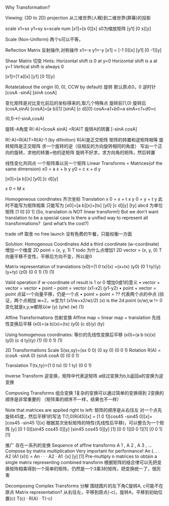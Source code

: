 Why Transformation?

Viewing: (3D to 2D) projection  从三维世界(人眼)到二维世界(屏幕)的投影

scale
 x1=sx  y1=sy   s=scale num
 [x1]=[s 0][x]   s0为缩放矩阵
 [y1] [0 s][y]

 Scale (Non-Uniform) 两个s可以不等，

Reﬂection Matrix 反射操作,对称操作
  x1=-x  y1=-y
  [x1] = [-1 0][x]
  [y1]   [0 -1][y]

Shear Matrix  切变
 Hints:
 Horizontal shift is 0 at y=0
 Horizontal shift is a at y=1
 Vertical shift is always 0

 [x1]=[1 a][x]
 [y1] [0 1][y]


 Rotate(about the origin (0, 0), CCW by default) 旋转 默认原点0，0 逆时针
 [cosA -sinA]
 [sinA cosA]

 变化矩阵是对比变化前后的坐标得来的,取几个特殊点
 旋转前(1,0) 旋转后(cosA,sinA)
 [cosA]=[a b][1]
 [sinA] [c d][0]
 cosA=a*1+b*0=a
 sinA=c*1+d*0=c

 (0,1)->(-sinA,cosA)

 旋转-A角度
 R(-A)=[cosA sinA] =R(A)T 旋转A的转置
       [-sinA cosA]

 R(-A)=R(A)T=R(A)-1 (by difinition) R(A)是正交矩阵 矩阵的转置和逆矩阵相等
 旋转矩阵是正交矩阵
 求一个旋转的逆（往相反的方向旋转相同的角度）
   写出一个正向的旋转，求他的转置=他的逆矩阵
 旋转不好求，求方向角的矩阵，然后转置  



线性变化共同点 一个矩阵乘以另一个矩阵
Linear Transforms = Matrices(of the same dimension)
x0 = a x + b y
y0 = c x + d y

[x0]=[a b][x]
[y0] [c d][y]

x 0 = M x

Homogeneous coordinates 齐次坐标
Translation
x 0 = x + t x
y 0 = y + t y
此时不能写为矩阵相乘
只能写为
[x0]=[a b][x]+[tx]
[y0] [c d][y] [ty]
abcd 为单位矩阵
[1 0]
[0 1]
(So, translation is NOT linear transform!)
But we don’t want translation to be a special case
Is there a uniﬁed way to represent all transformations?  (and what’s the cost?)

trade off 取舍 no free launch 没有免费的午餐，只能权衡一方面

Solution: Homogenous Coordinates
Add a third coordinate (w-coordinate)  增加一个维度
2D point = (x, y, 1) T         todo 为什么点增加1
2D vector = (x, y, 0) T       向量平移不变性，平移后方向不变，所以是0

Matrix representation of translations
(x0)=(1 0 tx)(x) =(x+tx)
(y0) (0 1 ty)(y)  (y+ty)
(z0) (0 0 1) (1)  (1)

Valid operation if w-coordinate of result is 1 or 0  增加0或1的意义
• vector + vector = vector
• point – point = vector  (x1-x2) (y1-y2)
• point + vector = point  点延一个向量平移，仍是一个点
• point + point = ?? 代表两个点的中点  (验证，两个点相加 w=2，w变为1 (x1/w+x2/w)/2)
(x) is the 2d point (x/w),w != 0     变化就是x,y,w都除以w
(y)                 (y/w)
(w)                 (1)


Afﬁne Transformations  仿射变换
Afﬁne map = linear map + translation  先线性变换后平移
(x0)=(a b)(x)+(tx)
(y0) (c d)(y) (ty)

Using homogenous coordinates:  等价的先线性变换后平移
(x0)=(a b tx)(x)
(y0) (c d ty)(y)
(1)  (0 0 1) (1)

2D Transformations
Scale
  S(sx,sy)=(sx 0 0)
           (0  sy 0)
           (0  0  1)
Rotation
  R(A) = (cosA -sinA 0)
         (sinA cosA 0)
         (0     0   1)

Translation
  T(tx,ty)=(1 0 tx)
           (0 1 ty)
           (0 0 1)


Inverse Transform  逆变换，矩阵中代表逆矩阵
 a经过变换为b,b返回a的变换为逆变换


Composing Transforms 组合变换
1复杂的变换可以通过简单的变换得到
2变换的顺序是非常重要的 （矩阵乘的顺序不一样，结果也不一样）

Note that matrices are applied right to left:  矩阵的顺序是从右往左
对一个点先旋转45度，然后平移1的写法
T(1,0)R(45)[x] = [1 0 1][cos45 -sin45 0][x]=[cos45 -sin45 1][x] 根据其次坐标矩阵的特性(先线性后平移)，可以整合为一个矩阵
           [y]   [0 1 0][sin45  cos45 0][y] [sin45 cos45  0][y]
           [1]   [0 0 1][0       0    1][1] [0     0      1][1]

推广 存在一系列的变换
Sequence of afﬁne transforms A 1 , A 2 , A 3 , ...
  Compose by matrix multiplication
  Very important for performance!
  An (. . . A2 (A1 (x))) = An · · · A2 · A1 ·[x]
                                             [y]
                                             [1]
   Pre-multiply n matrices to obtain a single matrix representing combined transform
   根据矩阵的结合律可以先把变换矩阵相乘得到一个简单的矩阵，仍然是一个3乘3的矩阵，把变换统一了，很厉害

Decomposing Complex Transforms 分解
围绕图片的左下角C旋转A, c可能不在原点
Matrix representation? 从右往左，平移到原点(-c)，旋转A，平移到初始位置(c)
T(c) · R(A) · T(-c)

